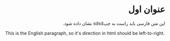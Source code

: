 <div dir="rtl">
<h1>عنوان اول</h1>
</div>
<div dir="rtl">
<p>این متن فارسی باید راست به چپsdsd  نشان داده شود.</p>
</div>
<p>This is the English paragraph, so it's direction in html should be left-to-right.</p>
